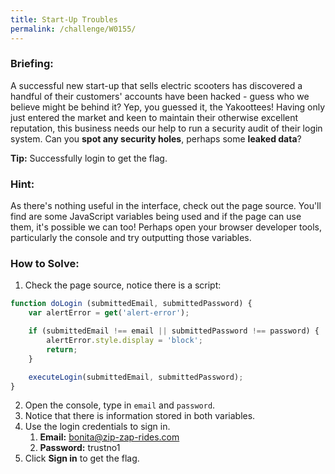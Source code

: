 ```yaml
---
title: Start-Up Troubles
permalink: /challenge/W0155/
---
```


### Briefing: 
A successful new start-up that sells electric scooters has discovered a handful of their customers' accounts have been hacked - guess who we believe might be behind it? Yep, you guessed it, the Yakoottees! Having only just entered the market and keen to maintain their otherwise excellent reputation, this business needs our help to run a security audit of their login system. Can you **spot any security holes**, perhaps some **leaked data**?

**Tip:** Successfully login to get the flag. 

### Hint: 
As there's nothing useful in the interface, check out the page source. You'll find are some JavaScript variables being used and if the page can use them, it's possible we can too! Perhaps open your browser developer tools, particularly the console and try outputting those variables.

### How to Solve: 
1. Check the page source, notice there is a script:
```js
function doLogin (submittedEmail, submittedPassword) {
    var alertError = get('alert-error');

    if (submittedEmail !== email || submittedPassword !== password) {
        alertError.style.display = 'block';
        return;
    }

    executeLogin(submittedEmail, submittedPassword);
}     
```
2. Open the console, type in `email` and `password`.
3. Notice that there is information stored in both variables.
4. Use the login credentials to sign in.
    1. **Email:** bonita@zip-zap-rides.com
    2. **Password:** trustno1
5. Click **Sign in** to get the flag.